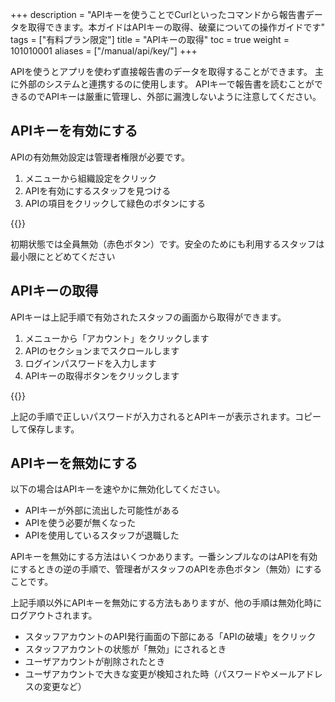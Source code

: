 +++
description = "APIキーを使うことでCurlといったコマンドから報告書データを取得できます。本ガイドはAPIキーの取得、破棄についての操作ガイドです"
tags = ["有料プラン限定"]
title = "APIキーの取得"
toc = true
weight = 101010001
aliases = ["/manual/api/key/"]
+++

APIを使うとアプリを使わず直接報告書のデータを取得することができます。
主に外部のシステムと連携するのに使用します。
APIキーで報告書を読むことができるのでAPIキーは厳重に管理し、外部に漏洩しないように注意してください。

## APIキーを有効にする

APIの有効無効設定は管理者権限が必要です。

1. メニューから組織設定をクリック
1. APIを有効にするスタッフを見つける
1. APIの項目をクリックして緑色のボタンにする

{{<appscreen filename="enable-api" title="APIキーを取得するには再認証のためログインパスワードの入力が必要です" >}}

初期状態では全員無効（赤色ボタン）です。安全のためにも利用するスタッフは最小限にとどめてください

## APIキーの取得

APIキーは上記手順で有効されたスタッフの画面から取得ができます。

1. メニューから「アカウント」をクリックします
1. APIのセクションまでスクロールします
1. ログインパスワードを入力します
1. APIキーの取得ボタンをクリックします

{{<appscreen filename="apikeyGet" title="APIキーを取得するには再認証のためログインパスワードの入力が必要です" >}}

上記の手順で正しいパスワードが入力されるとAPIキーが表示されます。コピーして保存します。

## APIキーを無効にする

以下の場合はAPIキーを速やかに無効化してください。

- APIキーが外部に流出した可能性がある
- APIを使う必要が無くなった
- APIを使用しているスタッフが退職した



APIキーを無効にする方法はいくつかあります。一番シンプルなのはAPIを有効にするときの逆の手順で、管理者がスタッフのAPIを赤色ボタン（無効）にすることです。

上記手順以外にAPIキーを無効にする方法もありますが、他の手順は無効化時にログアウトされます。


- スタッフアカウントのAPI発行画面の下部にある「APIの破壊」をクリック
- スタッフアカウントの状態が「無効」にされるとき
- ユーザアカウントが削除されたとき
- ユーザアカウントで大きな変更が検知された時（パスワードやメールアドレスの変更など）

